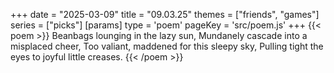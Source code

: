 +++
date = "2025-03-09"
title = "09.03.25"
themes = ["friends", "games"]
series = ["picks"]
[params]
  type = 'poem'
  pageKey = 'src/poem.js'
+++
{{< poem >}}
Beanbags lounging in the lazy sun,
Mundanely cascade into a misplaced cheer,
Too valiant, maddened for this sleepy sky,
Pulling tight the eyes to joyful little creases.
{{< /poem >}}